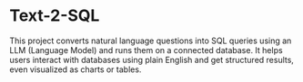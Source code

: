 # Text-2-SQL
This project converts natural language questions into SQL queries using an LLM (Language Model) and runs them on a connected database. It helps users interact with databases using plain English and get structured results, even visualized as charts or tables.
